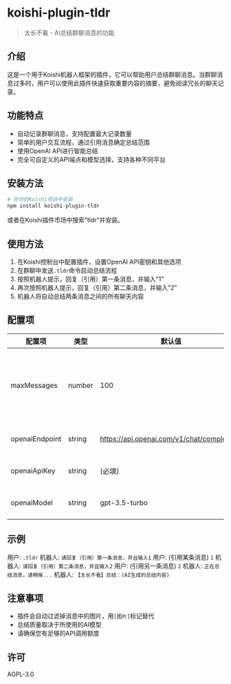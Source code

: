 # koishi-plugin-tldr

> 太长不看 - AI总结群聊消息的功能

## 介绍

这是一个用于Koishi机器人框架的插件，它可以帮助用户总结群聊消息。当群聊消息过多时，用户可以使用此插件快速获取重要内容的摘要，避免阅读冗长的聊天记录。

## 功能特点

- 自动记录群聊消息，支持配置最大记录数量
- 简单的用户交互流程，通过引用消息确定总结范围
- 使用OpenAI API进行智能总结
- 完全可自定义的API端点和模型选择，支持各种不同平台

## 安装方法

```bash
# 在你的Koishi项目中安装
npm install koishi-plugin-tldr
```

或者在Koishi插件市场中搜索"tldr"并安装。

## 使用方法

1. 在Koishi控制台中配置插件，设置OpenAI API密钥和其他选项
2. 在群聊中发送`.tldr`命令启动总结流程
3. 按照机器人提示，回复（引用）第一条消息，并输入"1"
4. 再次按照机器人提示，回复（引用）第二条消息，并输入"2"
5. 机器人将自动总结两条消息之间的所有聊天内容

## 配置项

| 配置项 | 类型 | 默认值 | 说明 |
|-------|------|-------|------|
| maxMessages | number | 100 | 记录的最大消息数量，设置为0表示无限 |
| openaiEndpoint | string | https://api.openai.com/v1/chat/completions | OpenAI API端点 |
| openaiApiKey | string | (必填) | OpenAI API密钥 |
| openaiModel | string | gpt-3.5-turbo | 使用的OpenAI模型 |

## 示例

用户: `.tldr`
机器人: `请回复（引用）第一条消息，并且输入1`
用户: (引用某条消息) `1`
机器人: `请回复（引用）第二条消息，并且输入2`
用户: (引用另一条消息) `2`
机器人: `正在总结消息，请稍候...`
机器人: `【太长不看】总结：(AI生成的总结内容)`

## 注意事项

- 插件会自动过滤掉消息中的图片，用`[图片]`标记替代
- 总结质量取决于所使用的AI模型
- 请确保您有足够的API调用额度

## 许可

AGPL-3.0
